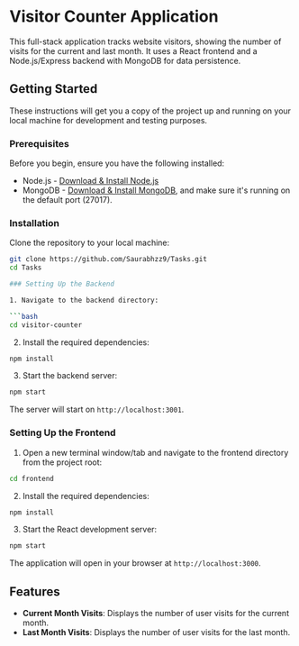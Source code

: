 # Visitor Counter Application

This full-stack application tracks website visitors, showing the number of visits for the current and last month. It uses a React frontend and a Node.js/Express backend with MongoDB for data persistence.

## Getting Started

These instructions will get you a copy of the project up and running on your local machine for development and testing purposes.

### Prerequisites

Before you begin, ensure you have the following installed:
- Node.js - [Download & Install Node.js](https://nodejs.org/en/download/)
- MongoDB - [Download & Install MongoDB](https://www.mongodb.com/try/download/community), and make sure it's running on the default port (27017).

### Installation

Clone the repository to your local machine:

```bash
git clone https://github.com/Saurabhzz9/Tasks.git
cd Tasks

### Setting Up the Backend

1. Navigate to the backend directory:

```bash
cd visitor-counter
```

2. Install the required dependencies:

```bash
npm install
```

3. Start the backend server:

```bash
npm start
```

The server will start on `http://localhost:3001`.

### Setting Up the Frontend

1. Open a new terminal window/tab and navigate to the frontend directory from the project root:

```bash
cd frontend
```

2. Install the required dependencies:

```bash
npm install
```

3. Start the React development server:

```bash
npm start
```

The application will open in your browser at `http://localhost:3000`.

## Features

- **Current Month Visits**: Displays the number of user visits for the current month.
- **Last Month Visits**: Displays the number of user visits for the last month.

